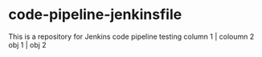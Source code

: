 # code-pipeline-jenkinsfile
This is a repository for Jenkins code pipeline testing
column 1 | coloumn 2
obj 1    |  obj 2
